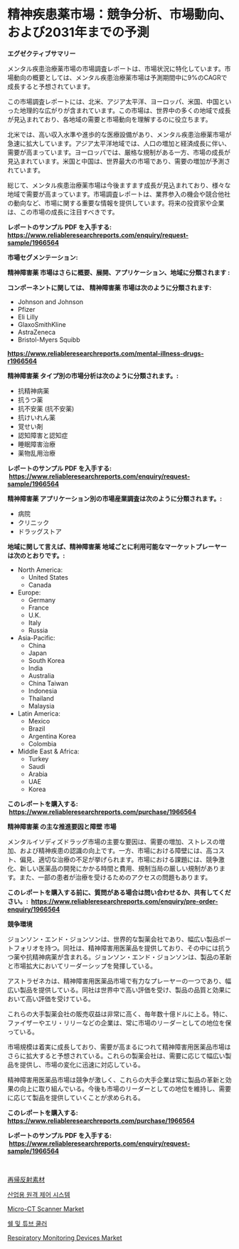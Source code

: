 <p><h1>精神疾患薬市場：競争分析、市場動向、および2031年までの予測</h1></p><p><strong>エグゼクティブサマリー</strong></p>
<p><p>メンタル疾患治療薬市場の市場調査レポートは、市場状況に特化しています。市場動向の概要としては、メンタル疾患治療薬市場は予測期間中に9%のCAGRで成長すると予想されています。</p><p>この市場調査レポートには、北米、アジア太平洋、ヨーロッパ、米国、中国といった地理的な広がりが含まれています。この市場は、世界中の多くの地域で成長が見込まれており、各地域の需要と市場動向を理解するのに役立ちます。</p><p>北米では、高い収入水準や進歩的な医療設備があり、メンタル疾患治療薬市場が急速に拡大しています。アジア太平洋地域では、人口の増加と経済成長に伴い、需要が高まっています。ヨーロッパでは、厳格な規制がある一方、市場の成長が見込まれています。米国と中国は、世界最大の市場であり、需要の増加が予測されています。</p><p>総じて、メンタル疾患治療薬市場は今後ますます成長が見込まれており、様々な地域で需要が高まっています。市場調査レポートは、業界参入の機会や競合他社の動向など、市場に関する重要な情報を提供しています。将来の投資家や企業は、この市場の成長に注目すべきです。</p></p>
<p><strong>レポートのサンプル PDF を入手する: <a href="https://www.reliableresearchreports.com/enquiry/request-sample/1966564">https://www.reliableresearchreports.com/enquiry/request-sample/1966564</a></strong></p>
<p><strong>市場セグメンテーション:</strong></p>
<p><strong> 精神障害薬 市場はさらに概要、展開、アプリケーション、地域に分類されます :</strong></p>
<p><strong>コンポーネントに関しては、 精神障害薬 市場は次のように分類されます: &nbsp;</strong></p>
<p><ul><li>Johnson and Johnson</li><li>Pfizer</li><li>Eli Lilly</li><li>GlaxoSmithKline</li><li>AstraZeneca</li><li>Bristol-Myers Squibb</li></ul></p>
<p><strong><a href="https://www.reliableresearchreports.com/mental-illness-drugs-r1966564">https://www.reliableresearchreports.com/mental-illness-drugs-r1966564</a></strong></p>
<p><strong> 精神障害薬 タイプ別の市場分析は次のように分類されます。:</strong></p>
<p><ul><li>抗精神病薬</li><li>抗うつ薬</li><li>抗不安薬 (抗不安薬)</li><li>抗けいれん薬</li><li>覚せい剤</li><li>認知障害と認知症</li><li>睡眠障害治療</li><li>薬物乱用治療</li></ul></p>
<p><strong>レポートのサンプル PDF を入手する: &nbsp;<a href="https://www.reliableresearchreports.com/enquiry/request-sample/1966564">https://www.reliableresearchreports.com/enquiry/request-sample/1966564</a></strong></p>
<p><strong> 精神障害薬 アプリケーション別の市場産業調査は次のように分類されます。:</strong></p>
<p><ul><li>病院</li><li>クリニック</li><li>ドラッグストア</li></ul></p>
<p><strong>地域に関して言えば、精神障害薬 地域ごとに利用可能なマーケットプレーヤーは次のとおりです。:</strong></p>
<p><ul>
    <li>
        North America:
        <ul>
            <li>United States</li>
            <li>Canada</li>
        </ul>
    </li>
    <li>
        Europe:
        <ul>
            <li>Germany</li>
            <li>France</li>
            <li>U.K.</li>
            <li>Italy</li>
            <li>Russia</li>
        </ul>
    </li>
    <li>
        Asia-Pacific:
        <ul>
            <li>China</li>
            <li>Japan</li>
            <li>South Korea</li>
            <li>India</li>
            <li>Australia</li>
            <li>China Taiwan</li>
            <li>Indonesia</li>
            <li>Thailand</li>
            <li>Malaysia</li>
        </ul>
    </li>
    <li>
        Latin America:
        <ul>
            <li>Mexico</li>
            <li>Brazil</li>
            <li>Argentina Korea</li>
            <li>Colombia</li>
        </ul>
    </li>
    <li>
        Middle East & Africa:
        <ul>
            <li>Turkey</li>
            <li>Saudi</li>
            <li>Arabia</li>
            <li>UAE</li>
            <li>Korea</li>
        </ul>
    </li>
    </ul></p>
<p><strong>このレポートを購入する: &nbsp;<a href="https://www.reliableresearchreports.com/purchase/1966564">https://www.reliableresearchreports.com/purchase/1966564</a></strong></p>
<p><strong>精神障害薬 の主な推進要因と障壁 市場</strong></p>
<p><p>メンタルイソディズドラッグ市場の主要な要因は、需要の増加、ストレスの増加、および精神疾患の認識の向上です。一方、市場における障壁には、高コスト、偏見、適切な治療の不足が挙げられます。市場における課題には、競争激化、新しい医薬品の開発にかかる時間と費用、規制当局の厳しい規制があります。また、一部の患者が治療を受けるためのアクセスの問題もあります。</p></p>
<p><strong>このレポートを購入する前に、質問がある場合は問い合わせるか、共有してください。:&nbsp; <a href="https://www.reliableresearchreports.com/enquiry/pre-order-enquiry/1966564">https://www.reliableresearchreports.com/enquiry/pre-order-enquiry/1966564</a></strong></p>
<p><strong>競争環境</strong></p>
<p><p>ジョンソン・エンド・ジョンソンは、世界的な製薬会社であり、幅広い製品ポートフォリオを持つ。同社は、精神障害用医薬品を提供しており、その中には抗うつ薬や抗精神病薬が含まれる。ジョンソン・エンド・ジョンソンは、製品の革新と市場拡大においてリーダーシップを発揮している。</p><p>アストラゼネカは、精神障害用医薬品市場で有力なプレーヤーの一つであり、幅広い製品を提供している。同社は世界中で高い評価を受け、製品の品質と効果において高い評価を受けている。</p><p>これらの大手製薬会社の販売収益は非常に高く、毎年数十億ドルに上る。特に、ファイザーやエリ・リリーなどの企業は、常に市場のリーダーとしての地位を保っている。</p><p>市場規模は着実に成長しており、需要が高まるにつれて精神障害用医薬品市場はさらに拡大すると予想されている。これらの製薬会社は、需要に応じて幅広い製品を提供し、市場の変化に迅速に対応している。</p><p>精神障害用医薬品市場は競争が激しく、これらの大手企業は常に製品の革新と効果の向上に取り組んでいる。今後も市場のリーダーとしての地位を維持し、需要に応じて製品を提供していくことが求められる。</p></p>
<p><strong>このレポートを購入する: &nbsp; <a href="https://www.reliableresearchreports.com/purchase/1966564">https://www.reliableresearchreports.com/purchase/1966564</a></strong></p>
<p><strong>レポートのサンプル PDF を入手する: &nbsp;<a href="https://www.reliableresearchreports.com/enquiry/request-sample/1966564">https://www.reliableresearchreports.com/enquiry/request-sample/1966564</a></strong><strong></strong></p>
<p>&nbsp;</p>
<p><p><a href="https://github.com/RudyBoyer2017/Market-Research-Report-List-1/blob/main/195313651714.md">再帰反射素材</a></p><p><a href="https://github.com/novabrown3/Market-Research-Report-List-1/blob/main/273224846701.md">산업용 원격 제어 시스템</a></p><p><a href="https://github.com/bobicer/Market-Research-Report-List-3/blob/main/micro-ct-scanner-market.md">Micro-CT Scanner Market</a></p><p><a href="https://github.com/Tristiarton768456/Market-Research-Report-List-1/blob/main/466086846700.md">쉘 및 튜브 쿨러</a></p><p><a href="https://github.com/globismark/Market-Research-Report-List-3/blob/main/respiratory-monitoring-devices-market.md">Respiratory Monitoring Devices Market</a></p></p>